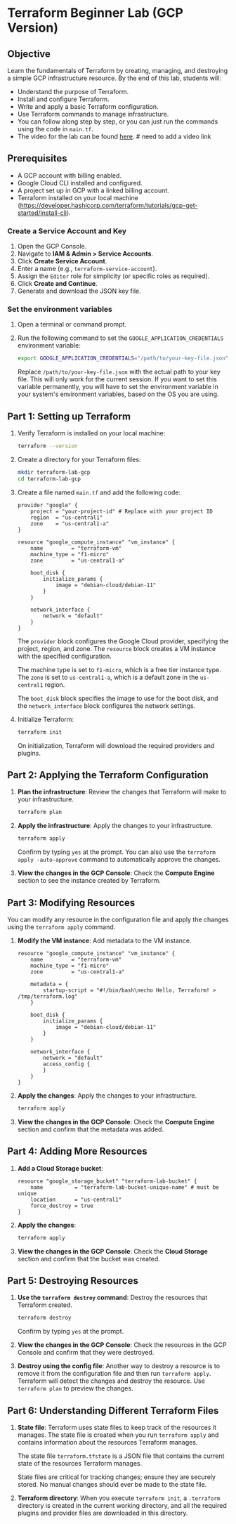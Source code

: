 # Terraform Beginner Lab (GCP Version)

## Objective
Learn the fundamentals of Terraform by creating, managing, and destroying a simple GCP infrastructure resource. By the end of this lab, students will:

- Understand the purpose of Terraform.
- Install and configure Terraform.
- Write and apply a basic Terraform configuration.
- Use Terraform commands to manage infrastructure.
- You can follow along step by step, or you can just run the commands using the code in `main.tf`.
- The video for the lab can be found [here](). # need to add a video link

## Prerequisites
- A GCP account with billing enabled.
- Google Cloud CLI installed and configured.
- A project set up in GCP with a linked billing account.
- Terraform installed on your local machine (https://developer.hashicorp.com/terraform/tutorials/gcp-get-started/install-cli).

### Create a Service Account and Key

1. Open the GCP Console.
2. Navigate to **IAM & Admin > Service Accounts**.
3. Click **Create Service Account**.
4. Enter a name (e.g., `terraform-service-account`).
5. Assign the `Editor` role for simplicity (or specific roles as required).
6. Click **Create and Continue**.
7. Generate and download the JSON key file.

### Set the environment variables

1. Open a terminal or command prompt.
2. Run the following command to set the `GOOGLE_APPLICATION_CREDENTIALS` environment variable:

    ```bash
    export GOOGLE_APPLICATION_CREDENTIALS="/path/to/your-key-file.json"
    ```

    Replace `/path/to/your-key-file.json` with the actual path to your key file. This will only work for the current session. If you want to set this variable permanently, you will have to set the environment variable in your system's environment variables, based on the OS you are using.

## Part 1: Setting up Terraform

1. Verify Terraform is installed on your local machine:
    ```bash
    terraform --version
    ```

2. Create a directory for your Terraform files:
    ```bash
    mkdir terraform-lab-gcp
    cd terraform-lab-gcp
    ```

3. Create a file named `main.tf` and add the following code:
    ```hcl
    provider "google" {
        project = "your-project-id" # Replace with your project ID
        region  = "us-central1"
        zone    = "us-central1-a"
    }

    resource "google_compute_instance" "vm_instance" {
        name         = "terraform-vm"
        machine_type = "f1-micro"
        zone         = "us-central1-a"

        boot_disk {
            initialize_params {
                image = "debian-cloud/debian-11"
            }
        }

        network_interface {
            network = "default"
        }
    }
    ```
    The `provider` block configures the Google Cloud provider, specifying the project, region, and zone. The `resource` block creates a VM instance with the specified configuration.

    The machine type is set to `f1-micro`, which is a free tier instance type. The `zone` is set to `us-central1-a`, which is a default zone in the `us-central1` region. 
    
    The `boot_disk` block specifies the image to use for the boot disk, and the `network_interface` block configures the network settings.

4. Initialize Terraform:
    ```bash
    terraform init
    ```
    On initialization, Terraform will download the required providers and plugins.

## Part 2: Applying the Terraform Configuration

1. **Plan the infrastructure**: Review the changes that Terraform will make to your infrastructure.
    ```bash
    terraform plan
    ```

2. **Apply the infrastructure**: Apply the changes to your infrastructure.
    ```bash
    terraform apply
    ```
    Confirm by typing `yes` at the prompt. You can also use the `terraform apply -auto-approve` command to automatically approve the changes.

3. **View the changes in the GCP Console**: Check the **Compute Engine** section to see the instance created by Terraform.

## Part 3: Modifying Resources

You can modify any resource in the configuration file and apply the changes using the `terraform apply` command.

1. **Modify the VM instance**: Add metadata to the VM instance.
    ```hcl
    resource "google_compute_instance" "vm_instance" {
        name         = "terraform-vm"
        machine_type = "f1-micro"
        zone         = "us-central1-a"

        metadata = {
            startup-script = "#!/bin/bash\necho Hello, Terraform! > /tmp/terraform.log"
        }

        boot_disk {
            initialize_params {
                image = "debian-cloud/debian-11"
            }
        }

        network_interface {
            network = "default"
            access_config {
            }
        }
    }
    ```

2. **Apply the changes**: Apply the changes to your infrastructure.
    ```bash
    terraform apply
    ```

3. **View the changes in the GCP Console**: Check the **Compute Engine** section and confirm that the metadata was added.

## Part 4: Adding More Resources

1. **Add a Cloud Storage bucket**:
    ```hcl
    resource "google_storage_bucket" "terraform-lab-bucket" {
        name          = "terraform-lab-bucket-unique-name" # must be unique
        location      = "us-central1"
        force_destroy = true
    }
    ```

2. **Apply the changes**:
    ```bash
    terraform apply
    ```

3. **View the changes in the GCP Console**: Check the **Cloud Storage** section and confirm that the bucket was created.

## Part 5: Destroying Resources

1. **Use the `terraform destroy` command**: Destroy the resources that Terraform created.
    ```bash
    terraform destroy
    ```
    Confirm by typing `yes` at the prompt.

2. **View the changes in the GCP Console**: Check the resources in the GCP Console and confirm that they were destroyed.

3. **Destroy using the config file**: Another way to destroy a resource is to remove it from the configuration file and then run `terraform apply`. Terraform will detect the changes and destroy the resource. Use `terraform plan` to preview the changes.

## Part 6: Understanding Different Terraform Files

1. **State file**:
    Terraform uses state files to keep track of the resources it manages. The state file is created when you run `terraform apply` and contains information about the resources Terraform manages.

    The state file `terraform.tfstate` is a JSON file that contains the current state of the resources Terraform manages.

    State files are critical for tracking changes; ensure they are securely stored. No manual changes should ever be made to the state file.

2. **Terraform directory**:
    When you execute `terraform init`, a `.terraform` directory is created in the current working directory, and all the required plugins and provider files are downloaded in this directory.
